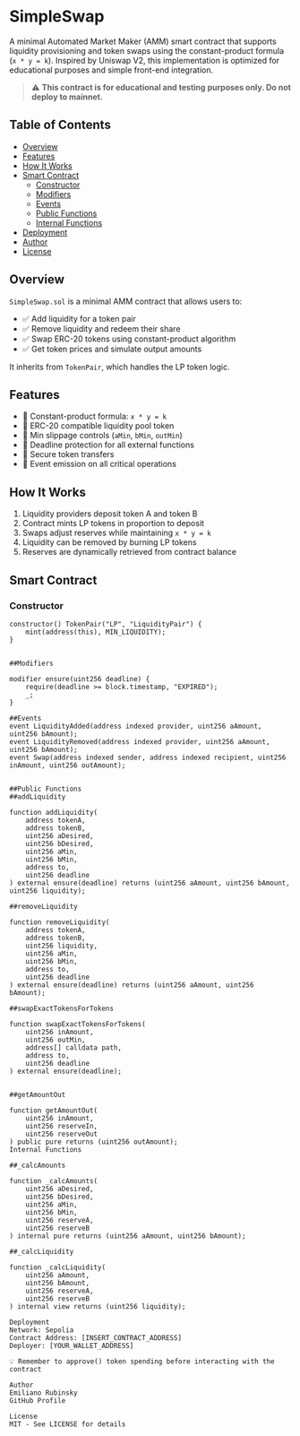 # SimpleSwap

A minimal Automated Market Maker (AMM) smart contract that supports liquidity provisioning and token swaps using the constant-product formula (`x * y = k`). Inspired by Uniswap V2, this implementation is optimized for educational purposes and simple front-end integration.

> ⚠️ **This contract is for educational and testing purposes only. Do not deploy to mainnet.**

## Table of Contents
- [Overview](#overview)
- [Features](#features)
- [How It Works](#how-it-works)
- [Smart Contract](#smart-contract)
  - [Constructor](#constructor)
  - [Modifiers](#modifiers)
  - [Events](#events)
  - [Public Functions](#public-functions)
  - [Internal Functions](#internal-functions)
- [Deployment](#deployment)
- [Author](#author)
- [License](#license)

## Overview
`SimpleSwap.sol` is a minimal AMM contract that allows users to:
- ✅ Add liquidity for a token pair
- ✅ Remove liquidity and redeem their share
- ✅ Swap ERC-20 tokens using constant-product algorithm
- ✅ Get token prices and simulate output amounts

It inherits from `TokenPair`, which handles the LP token logic.

## Features
- 🔹 Constant-product formula: `x * y = k`
- 🔹 ERC-20 compatible liquidity pool token
- 🔹 Min slippage controls (`aMin`, `bMin`, `outMin`)
- 🔹 Deadline protection for all external functions
- 🔹 Secure token transfers
- 🔹 Event emission on all critical operations

## How It Works
1. Liquidity providers deposit token A and token B
2. Contract mints LP tokens in proportion to deposit
3. Swaps adjust reserves while maintaining `x * y = k`
4. Liquidity can be removed by burning LP tokens
5. Reserves are dynamically retrieved from contract balance

## Smart Contract

### Constructor
```solidity
constructor() TokenPair("LP", "LiquidityPair") {
    mint(address(this), MIN_LIQUIDITY);
}


##Modifiers

modifier ensure(uint256 deadline) {
    require(deadline >= block.timestamp, "EXPIRED");
    _;
}

##Events
event LiquidityAdded(address indexed provider, uint256 aAmount, uint256 bAmount);
event LiquidityRemoved(address indexed provider, uint256 aAmount, uint256 bAmount);
event Swap(address indexed sender, address indexed recipient, uint256 inAmount, uint256 outAmount);


##Public Functions
##addLiquidity

function addLiquidity(
    address tokenA,
    address tokenB,
    uint256 aDesired,
    uint256 bDesired,
    uint256 aMin,
    uint256 bMin,
    address to,
    uint256 deadline
) external ensure(deadline) returns (uint256 aAmount, uint256 bAmount, uint256 liquidity);

##removeLiquidity

function removeLiquidity(
    address tokenA,
    address tokenB,
    uint256 liquidity,
    uint256 aMin,
    uint256 bMin,
    address to,
    uint256 deadline
) external ensure(deadline) returns (uint256 aAmount, uint256 bAmount);

##swapExactTokensForTokens

function swapExactTokensForTokens(
    uint256 inAmount,
    uint256 outMin,
    address[] calldata path,
    address to,
    uint256 deadline
) external ensure(deadline);


##getAmountOut

function getAmountOut(
    uint256 inAmount,
    uint256 reserveIn,
    uint256 reserveOut
) public pure returns (uint256 outAmount);
Internal Functions

##_calcAmounts

function _calcAmounts(
    uint256 aDesired,
    uint256 bDesired,
    uint256 aMin,
    uint256 bMin,
    uint256 reserveA,
    uint256 reserveB
) internal pure returns (uint256 aAmount, uint256 bAmount);

##_calcLiquidity

function _calcLiquidity(
    uint256 aAmount,
    uint256 bAmount,
    uint256 reserveA,
    uint256 reserveB
) internal view returns (uint256 liquidity);

Deployment
Network: Sepolia
Contract Address: [INSERT_CONTRACT_ADDRESS]
Deployer: [YOUR_WALLET_ADDRESS]

💡 Remember to approve() token spending before interacting with the contract

Author
Emiliano Rubinsky
GitHub Profile

License
MIT - See LICENSE for details
